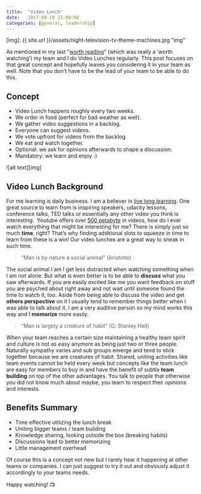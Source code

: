 ```yaml
---
title:  "Video Lunch"
date:   2017-08-10 21:00:00
categories: [general, leadership]
---
```


[img]: {{ site.url }}/assets/night-television-tv-theme-machines.jpg "img"

As mentioned in my last “[worth reading](http://blog.extrawurst.org/reading/2017/08/07/worthreading.html)” (which was really a ‘worth watching’) my team and I do Video Lunches regularly. This post focuses on that great concept and hopefully leaves you considering it in your team as well. Note that you don’t have to be the lead of your team to be able to do this.

## Concept

* Video Lunch happens roughly every two weeks.
* We order in food (perfect for bad weather as well).
* We gather video suggestions in a backlog.
* Everyone can suggest videos.
* We vote upfront for videos from the backlog.
* We eat and watch together.
* Optional: we ask for opinions afterwards to shape a discussion.
* Mandatory: we learn and enjoy :)

![alt text][img]

## Video Lunch Background

For me learning is daily business. I am a believer in [live long learning](https://medium.com/r/?url=https%3A%2F%2Fen.wikipedia.org%2Fwiki%2FLifelong_learning). One great source to learn from is inspiring speakers, udacity lessons, conference talks, TED talks or essentially any other video you think is interesting. 
Youtube offers over [500 petabyte](https://medium.com/r/?url=https%3A%2F%2Ftechexpectations.org%2Ftag%2Fhow-much-data-does-youtube-store%2F) in videos, how do I ever watch everything that might be interesting for me? There is simply just so much **time**, right? That’s why finding additional slots to squeeze in time to learn from these is a win! Our video lunches are a great way to sneak in such time.

> “Man is by nature a social animal” (Aristotle)

The social animal I am I get less distracted when watching something when I am not alone. But what is even better is to be able to **discuss** what you saw afterwards. If you are easily excited like me you want feedback on stuff you are psyched about right away and not wait until someone found the time to watch it, too.
Aside from being able to discuss the video and get **others perspective** on it I usually tend to remember things better when I was able to talk about it. I am a very auditive person so my mind works this way and I **memorize** more easily.

> “Man is largely a creature of habit” (G. Stanley Hall)

When your team reaches a certain size maintaining a healthy team spirit and culture is not as easy anymore as being just two or three people. Naturally sympathy varies and sub groups emerge and tend to stick together because we are creatures of habit. Shared, uniting activities like team events cannot be held every week but concepts like the team lunch are easy for members to buy in and have the benefit of subtle **team building** on top of the other advantages. You talk to people that otherwise you did not know much about maybe, you learn to respect their opinions and interests.

## Benefits Summary

* Time effective utilizing the lunch break
* Uniting bigger teams / team building 
* Knowledge sharing, looking outside the box (breaking habits)
* Discussions lead to better memorizing
* Little management overhead

Of course this is a concept not new but I rarely hear it happening at other teams or companies. I can just suggest to try it out and obviously adjust it accordingly to your teams needs.


Happy watching! 📺